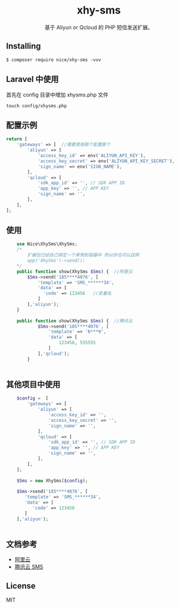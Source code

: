 <h1 align="center"> xhy-sms </h1>

<p align="center"> 基于 <a hrer='https://www.aliyun.com/product/sms?spm=5176.12825654.eofdhaal5.17.3dbd2c4aXWqet5'>Aliyun</a> or <a hrer='https://console.cloud.tencent.com/sms'>Qcloud</a> 的 PHP 短信发送扩展。</p>


## Installing

```shell
$ composer require nice/xhy-sms -vvv
```

## Laravel 中使用
首先在 config 目录中增加 xhysms.php 文件

```shell
touch config/xhysms.php
```

## 配置示例

```php
return [ 
    'gateways' => [  //需要使用那个配置那个
        'aliyun' => [ 
            'access_key_id' => env('ALIYUN_API_KEY'),
            'access_key_secret' => env('ALIYUN_API_KEY_SECRET'),
            'sign_name' => env('SIGN_NAME'),
        ],
        'qcloud' => [
            'sdk_app_id' => '', // SDK APP ID
            'app_key' => '', // APP KEY
            'sign_name' => '',
        ],
    ],
];
```

## 使用

```php
    use Nice\XhySms\XhySms;    
    /*
        扩展包已经自己绑定一个单例到容器中 所以你也可以这样 
        app('XhySms')->send();
    */
    public function show(XhySms $Sms) {  //阿里云 
        $Sms->send('185****4076', [
            'template' => 'SMS_******34', 
            'data' => [
              'code' => 123456   //变量名
            ]
        ],'aliyun');
    }
    
    public function show(XhySms $Sms) {  //腾讯云
            $Sms->send('185****4076', [
                'template' => '6***9', 
                'data' => [
                    123456, 555555
                ]
            ],'qcloud');
        }
        
```

## 其他项目中使用

```php
    $config =  [
        'gateways' => [
            'aliyun' => [ 
                'access_key_id' => '',
                'access_key_secret' => '',
                'sign_name' => '',
            ],
            'qcloud' => [
                'sdk_app_id' => '', // SDK APP ID
                'app_key' => '', // APP KEY
                'sign_name' => '',
            ],
        ],
    ];
    
    $Sms = new XhySms($config);
    
    $Sms->send('185****4076', [
       'template' => 'SMS_******34', 
       'data' => [
          'code' => 123456   
       ]
    ],'aliyun');
    
```
## 文档参考
- [阿里云](https://help.aliyun.com/document_detail/101414.html?spm=a2c4g.11174283.6.616.8a632c42uq6xsD)
- [腾讯云 SMS](https://cloud.tencent.com/document/product/382/5976)
## License

MIT